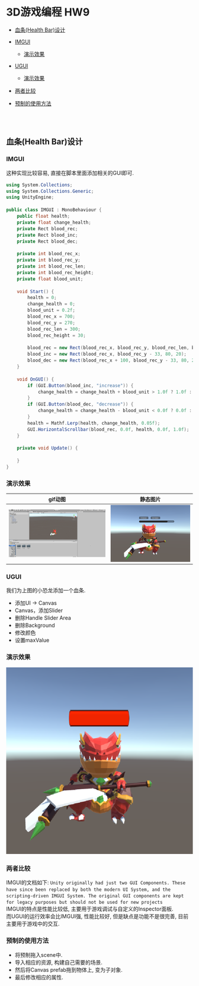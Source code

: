 # 3D游戏编程 HW9

- [血条(Health Bar)设计](#blood)

- [IMGUI](#IMGUI)

    - [演示效果](#imguirun)

- [UGUI](#ugui)

    - [演示效果](#uguirun)

- [两者比较](#compare)

- [预制的使用方法](#prefab)  

</br></br>

<h2 id="blood">血条(Health Bar)设计</h2>

<h3 id="IMGUI">IMGUI</h3>

这种实现比较容易, 直接在脚本里面添加相关的GUI即可.  
```c#
using System.Collections;
using System.Collections.Generic;
using UnityEngine;

public class IMGUI : MonoBehaviour {
    public float health;
    private float change_health;
    private Rect blood_rec;
    private Rect blood_inc;
    private Rect blood_dec;

    private int blood_rec_x;
    private int blood_rec_y;
    private int blood_rec_len;
    private int blood_rec_height;
    private float blood_unit;

    void Start() {
        health = 0;
        change_health = 0;
        blood_unit = 0.2f;
        blood_rec_x = 700;
        blood_rec_y = 270;
        blood_rec_len = 300;
        blood_rec_height = 30;

        blood_rec = new Rect(blood_rec_x, blood_rec_y, blood_rec_len, blood_rec_height);
        blood_inc = new Rect(blood_rec_x, blood_rec_y - 33, 80, 20);
        blood_dec = new Rect(blood_rec_x + 100, blood_rec_y - 33, 80, 20);
    }

    void OnGUI() {
        if (GUI.Button(blood_inc, "increase")) {
            change_health = change_health + blood_unit > 1.0f ? 1.0f : change_health + blood_unit;
        }
        if (GUI.Button(blood_dec, "decrease")) {
            change_health = change_health - blood_unit < 0.0f ? 0.0f : change_health - blood_unit;
        }
        health = Mathf.Lerp(health, change_health, 0.05f);
        GUI.HorizontalScrollbar(blood_rec, 0.0f, health, 0.0f, 1.0f);
    }

    private void Update() {
        
    }
}
```

<h3 id="imguirun">演示效果</h3>

| gif动图| 静态图片|
|:-:|:-:|
| ![](asset/IMGUI.gif)| ![](asset/IMGUI.png)|  

<h3 id="ugui">UGUI</h3>

我们为上图的小恐龙添加一个血条.  
- 添加UI -> Canvas
- Canvas，添加Slider
- 删除Handle Slider Area
- 删除Background
- 修改颜色
- 设置maxValue  

<h3 id="uguirun">演示效果</h3>

![](asset/UGUI.png)  

<h3 id="compare">两者比较</h3>

IMGUI的文档如下: `Unity originally had just two GUI Components. These have since been replaced by both the modern UI System, and the scripting-driven IMGUI System. The original GUI components are kept for legacy purposes but should not be used for new projects`  
IMGUI的特点是性能比较低, 主要用于游戏调试与自定义的Inspector面板.  
而UGUI的运行效率会比IMGUI强, 性能比较好, 但是缺点是功能不是很完善, 目前主要用于游戏中的交互.  

<h3 id="prefab">预制的使用方法</h3>

- 将预制拖入scene中.
- 导入相应的资源, 构建自己需要的场景.
- 然后将Canvas prefab拖到物体上, 变为子对象.
- 最后修改相应的属性.  



